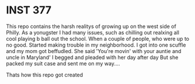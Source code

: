 # INST 377
 This repo contains the harsh realitys of growing up on the west side of Philly.
As a yonugster I had many issues, such as chilling out realxing all cool playing b ball out the school. When a couple of people, who were up to no good. 
Started making trouble in my neighborhood.
I got into one scuffle and my mom got beffudled.
She said 'You're movin' with your auntie and uncle in Maryland'
I begged and pleaded with her day after day
But she packed my suit case and sent me on my way....

Thats how this repo got created
